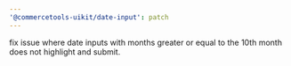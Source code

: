 ```yaml
---
'@commercetools-uikit/date-input': patch
---
```


fix issue where date inputs with months greater or equal to the 10th month does not highlight and submit.

